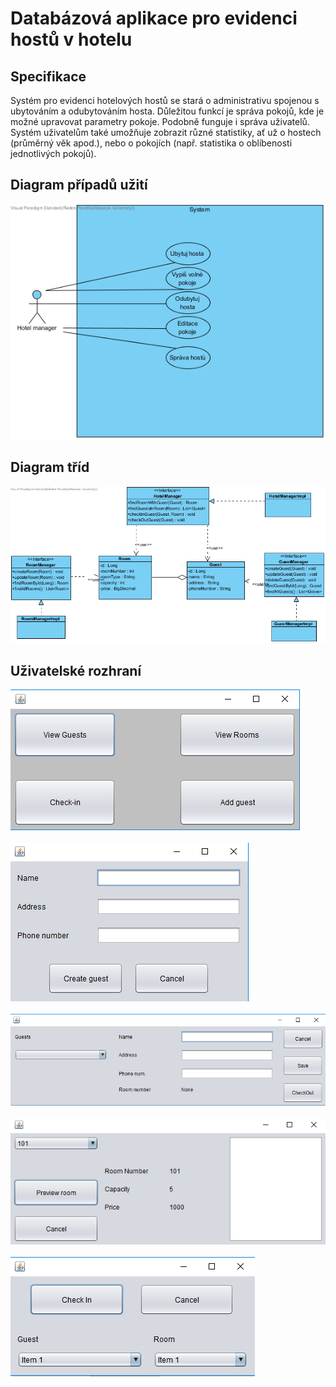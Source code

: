 # Databázová aplikace pro evidenci hostů v hotelu 

## Specifikace
Systém pro evidenci hotelových hostů se stará o administrativu spojenou s ubytováním a odubytováním hosta. 
Důležitou funkcí je správa pokojů, kde je možné upravovat parametry pokoje. Podobně funguje i správa uživatelů. 
Systém uživatelům také umožňuje zobrazit různé statistiky, ať už o hostech (průměrný věk apod.), nebo o pokojích (např. statistika o oblíbenosti jednotlivých pokojů).
## Diagram případů užití
![Use case diagram](https://github.com/RadekPavelka/pv168-project/blob/master/Diagrams/UseCase.png?raw=true)
## Diagram tříd
![Class diagram](https://github.com/RadekPavelka/pv168-project/blob/master/Diagrams/ClassDiagram.png?raw=true)
## Uživatelské rozhraní
![GUI](https://github.com/RadekPavelka/pv168-project/blob/master/GUI_photos/gui5.png?raw=true)<br/><br/>
![GUI](https://github.com/RadekPavelka/pv168-project/blob/master/GUI_photos/gui1.png?raw=true)<br/><br/>
![GUI](https://github.com/RadekPavelka/pv168-project/blob/master/GUI_photos/2018-05-22%20(1).png?raw=true)<br/><br/>
![GUI](https://github.com/RadekPavelka/pv168-project/blob/master/GUI_photos/2018-05-22.png?raw=true)<br/><br/>
![GUI](https://github.com/RadekPavelka/pv168-project/blob/master/GUI_photos/gui4.png?raw=true)
